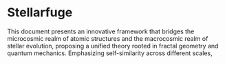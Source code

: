 # Stellarfuge
This document presents an innovative framework that bridges the microcosmic realm of atomic structures and the macrocosmic realm of stellar evolution, proposing a unified theory rooted in fractal geometry and quantum mechanics. Emphasizing self-similarity across different scales, 
